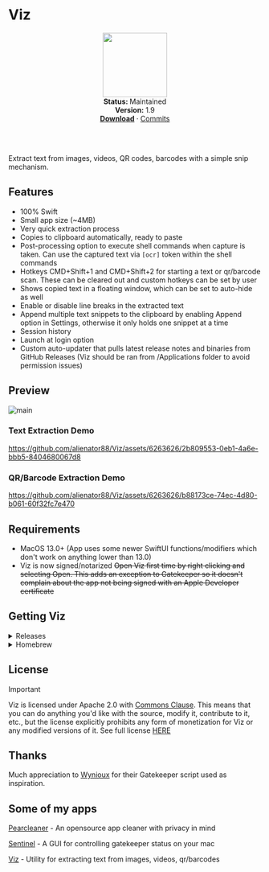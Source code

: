 # Viz
<p align="center">
  <img src="https://github.com/alienator88/Viz/assets/6263626/46db3bc2-e5ac-48e6-af45-4affe6aeb55c" width="128" height="128" />
   <br />
   <strong>Status: </strong>Maintained 
   <br />
   <strong>Version: </strong>1.9
   <br />
   <a href="https://github.com/alienator88/Viz/releases"><strong>Download</strong></a>
    · 
   <a href="https://github.com/alienator88/Viz/commits">Commits</a>
   <br />
   <br />
</p>
</br>

Extract text from images, videos, QR codes, barcodes with a simple snip mechanism.


## Features
- 100% Swift
- Small app size (~4MB)
- Very quick extraction process
- Copies to clipboard automatically, ready to paste
- Post-processing option to execute shell commands when capture is taken. Can use the captured text via `[ocr]` token within the shell commands
- Hotkeys CMD+Shift+1 and CMD+Shift+2 for starting a text or qr/barcode scan. These can be cleared out and custom hotkeys can be set by user
- Shows copied text in a floating window, which can be set to auto-hide as well
- Enable or disable line breaks in the extracted text
- Append multiple text snippets to the clipboard by enabling Append option in Settings, otherwise it only holds one snippet at a time
- Session history
- Launch at login option
- Custom auto-updater that pulls latest release notes and binaries from GitHub Releases (Viz should be ran from /Applications folder to avoid permission issues)



## Preview
![main](https://github.com/alienator88/Viz/assets/6263626/663bf280-cc72-4856-b4f7-600fad3b5ff7)


### Text Extraction Demo
https://github.com/alienator88/Viz/assets/6263626/2b809553-0eb1-4a6e-bbb5-8404680067d8


### QR/Barcode Extraction Demo
https://github.com/alienator88/Viz/assets/6263626/b88173ce-74ec-4d80-b061-60f32fc7e470




## Requirements
- MacOS 13.0+ (App uses some newer SwiftUI functions/modifiers which don't work on anything lower than 13.0)
- Viz is now signed/notarized ~~Open Viz first time by right clicking and selecting Open. This adds an exception to Gatekeeper so it doesn't complain about the app not being signed with an Apple Developer certificate~~


## Getting Viz

<details>
  <summary>Releases</summary>

Pre-compiled, always up-to-date versions are available from my [releases](https://github.com/alienator88/Viz/releases) page.
</details>

<details>
  <summary>Homebrew</summary>

You can add the app via Homebrew:
```
brew install viz
```
</details>



## License
> [!IMPORTANT]
> Viz is licensed under Apache 2.0 with [Commons Clause](https://commonsclause.com/). This means that you can do anything you'd like with the source, modify it, contribute to it, etc., but the license explicitly prohibits any form of monetization for Viz or any modified versions of it. See full license [HERE](https://github.com/alienator88/Sentinel/blob/main/LICENSE.md)



## Thanks

Much appreciation to [Wynioux]([https://freemacsoft.net/appcleaner/](https://github.com/wynioux/macOS-GateKeeper-Helper)) for their Gatekeeper script used as inspiration.

## Some of my apps

[Pearcleaner](https://github.com/alienator88/Pearcleaner) - An opensource app cleaner with privacy in mind

[Sentinel](https://github.com/alienator88/Sentinel) - A GUI for controlling gatekeeper status on your mac

[Viz](https://github.com/alienator88/Viz) - Utility for extracting text from images, videos, qr/barcodes
